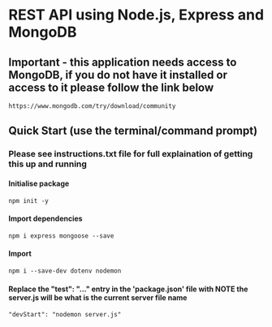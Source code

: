 # REST API using Node.js, Express and MongoDB

## Important - this application needs access to MongoDB, if you do not have it installed or access to it please follow the link below
```
https://www.mongodb.com/try/download/community
```
## Quick Start (use the terminal/command prompt)
### Please see instructions.txt file for full explaination of getting this up and running
#### Initialise package 
```
npm init -y
```
#### Import dependencies 
```
npm i express mongoose --save
```
#### Import 
```
npm i --save-dev dotenv nodemon
```
#### Replace the "test": "..." entry in the 'package.json' file with **NOTE the server.js will be what is the current server file name**
```
"devStart": "nodemon server.js"
```

